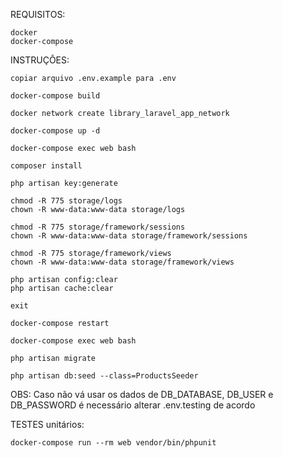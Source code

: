REQUISITOS:

    docker
    docker-compose

INSTRUÇÔES:

    copiar arquivo .env.example para .env

    docker-compose build

    docker network create library_laravel_app_network

    docker-compose up -d

    docker-compose exec web bash

    composer install

    php artisan key:generate

    chmod -R 775 storage/logs
    chown -R www-data:www-data storage/logs

    chmod -R 775 storage/framework/sessions
    chown -R www-data:www-data storage/framework/sessions

    chmod -R 775 storage/framework/views
    chown -R www-data:www-data storage/framework/views

    php artisan config:clear
    php artisan cache:clear

    exit

    docker-compose restart

    docker-compose exec web bash

    php artisan migrate

    php artisan db:seed --class=ProductsSeeder

OBS: Caso não vá usar os dados de DB_DATABASE, DB_USER e DB_PASSWORD é necessário alterar 
.env.testing de acordo 


TESTES unitários:

    docker-compose run --rm web vendor/bin/phpunit